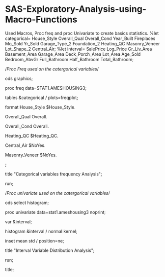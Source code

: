 # SAS-Exploratory-Analysis-using-Macro-Functions
Used Macros, Proc freq and proc Univariate to create basics statistics. 
%let categorical= House_Style Overall_Qual Overall_Cond Year_Built Fireplaces Mo_Sold Yr_Sold Garage_Type_2 Foundation_2
				   Heating_QC Masonry_Veneer Lot_Shape_2 Central_Air;
%let interval= SalePrice Log_Price Gr_Liv_Area Basement_Area Garage_Area Deck_Porch_Area Lot_Area Age_Sold Bedroom_AbvGr Full_Bathroom
			    Half_Bathroom Total_Bathroom;


/*Proc Freq used on the catergorical variables*/

ods graphics;



proc freq data=STAT1.AMESHOUSING3;

tables &categorical / plots=freqplot;

format House_Style $House_Style.

Overall_Qual Overall.

Overall_Cond Overall.

Heating_QC $Heating_QC.

Central_Air $NoYes.

Masonry_Veneer $NoYes.

;

title "Categorical variables frequency Analysis";

run;





/*Proc univariate used on the catergorical variables*/

ods select histogram;

proc univariate data=stat1.ameshousing3 noprint;

var &interval;

histogram &interval / normal kernel;

inset mean std / position=ne;

title "Interval Variable Distribution Analysis";

run;



title; 



















